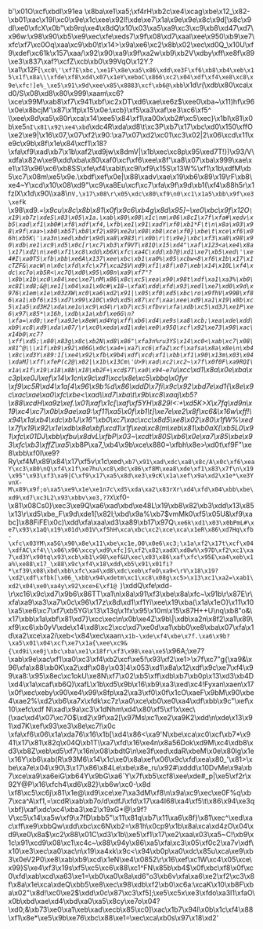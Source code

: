 b'\x01O\xcf\xbdl\x91ea \x8ba\xe1\xa5;\xf4rH\xb2c\xe4\xcag\xbe\x12_\x82-\xb01\xac\x19I\xc0\x9e\x1c\xee\x92l!\xde\xe7\x1a\x9e\x9e\x8c\x9d[\x8c\x9dI\xe0\xfcX\x0b"\xb9rq\xe4\x8dQ\x10\x03\xa5\xa9\xc3\xc9\xb8\xd47\xd7\x96w:\x98\x90\xb5\xe9\xec\xfe\xeds7\x9f\x08\xd7\xaaI\xee\x950\xb9\xe7\xfc\xf7\xc0Oq\xaa\xc9\xb0\t\x14>\x9a\xe6\xc2\x8b\x02\xec\xd0Q_\x10U\xf9\xdef\xc61k\x157\xaa/\x92\x90\xa9\x9f\xa2w\xb9\xb2V\xdby\xff\xe8f\x89\xe3\x837\xaf?\xcfZ\xcb\xb0\x99VqO\x12Y.?\xa1\x12F[`\xc0\'\xf7E\xbc,\xe1F\x8e\xa5\x86\xdd\xe3F\xf6\xb8\xb4\xeb\x15\x1f\x8a\\\xfde\xf8\xd4\x07\x1eY\xeboC\x866\xc2\x04\xdf\xf4\xe8\xc8\x9e\xfc!]e%_\xe5\x91\x9d\xee\x85\x8883\xcf\xb6@\xbb`\x1d\r(\xdb\x80\xca\xd0/S\x08\xd8\x80\x999\xaam\xc6?\xce\x99M\xab8\xf7\x941\xbf\xc2xDT\xd6\xae\xe6z$\xee0\xba~\x11)hf\x96\x0e\x8bcjM\'\x87\x1fp\x15\x0e:\xcb}\xf5\xa3\xaf\xe3\xc6\xf5^ \\\xee\x8d\xa5\x80r\xca\x14\xee5\x84\xf1\xa00x\xb2#\xc5\xec}\x1bI\x81\x0b\xe5`nI\x81\x92\xe4\xbd`\xdc4R\xda\xd8\t\xc3P\xb7\x17\xbc\xd0\x150\xffO\xe2\xe9|\x16\x07,\x07\xf2\x90:\xa7\x07\xd2\xc01\xc3\x02|2\x06\xcd\x11\xe9c\x9b\x8f\x1e\x84\xcf1\x18?\xfa\xf9\xad\xb7\x1b\xaf2\xd9jw\x8dmV|\x1b\xec\xc8p\x95\xed7T!})\x93/V\xdfa\x82w\xe9\xdd\xba\x80\xaf0\xcf\xf6\xee\x8f\'\xa8\x07\xba\x999\xae\xe1\x13\x96\xc6\xb8SS\xfe\xf4\xab\t\xc9I\xf9\x15S\x13W%\xf1\x1b\xdfM\xb5\xc7\x08m\xe5\x9e.\xbdf\xef\x0e|\x88\xadv\xae\x19\xb6\x89\x19\rF\xb8\xe4~Y\xcd\x10\x08\xd9"\xc9\xa8Eu\xcf\xc7\xfa\x9f\x9d\xb1(\xf4\x88h5r\x1fzlX\x1d\x90\\\xa8\n`V,\x17\x08\r\x05\xdc\x80\xf9\n0\xc1\x1a5\xbb\x9f\xe3\xef`k` `\x98\xd9.*=\x9cu\x8c\x8b\x81\x0f\x9c6\xb4g\x8d\x95]~\xe0\xbc\x9f\x12O`\x19\xb7z\xdeS\x83\x05\x1a.\xab\x80\x08\x1c\nm\x06\x8cI\x7f\xfa#\xedv\xb5\xad\xf1\xb0#\xf8\xdf\xf4,\xfb\xe1\x91\xadY\xf0\xb1*F\t\n\x8a\x03\x98\x9f\xaa>\xb0\xb5T\xb8\xf2\x89\xe2u\x08\xb8\xce\xf0}\xbe\t\xce\xf6\x06h\xb5K\'\xa3n\xed\xbdr\x9d\xa8\x983\r\x0b\r\t\x9e}\xbc\xf3\xa8\x98\x90\xdb\xe1\xc9\xd5\x0c[r\xc7\xb3\xf9VT\x81Q\x15\xd4"\xaf\x123<a\xe4\x8a\x17\xd2\n\xe0\xf1\xc8\xdd\xb6X\xfc\xa4C\xdd\xb7@\xd1\xe7\xb5\xed\'\xe4#I\xa0TS\xfb\xbb\xe6A\x137\xee\xbc\xb1\xa0%\x05\xcbw<8\xf6\x1b\x17\x1cTZF&\xacW\n\x0c\xfd\xfc\x7f\xca2$V\xd9\xf1\x8f\x07\xeb\x14\x10L\xf4\xdc\xc7o\xb5R<\xc7Q\xd0\x95\x08n\xa9\xf7"?\x8b\x1b\xc0\x84\xec\xe7\nM\x86\x8c\xc5\xea\x90\x98t\xdf\xa1\xa3%\xb0\xc8I\xd8;&@\xe1[\x04\xa1\x0c#\x18~\xfaX\xdd\xfd\x93\xedl\xe7\xd0\x9d\x976\x1em\x1e\x03zXW\xc0\xa6\xd2\x91|\x05\xf0\xd5\xbc\ro\x9fhV\x99B\xf86\xa1\xbf6\x15\xd7\x99\x10C\x9d\xd5\x87\xcf\xaa\xee\xd9\xa1\x19\x8b\xc5\x1a5\xd3H2\xda\xe1u\xc9\xd4\r\xb7\xc5\xfbvv\xfa\xdb\xc5\xd3J\xe1P\xe6\x97\x85*\x16h,\xdb\x1a\xbf\xe6G\n?\xfa=\xd0;\xef\xa9Je\x8eW\xd4Yq\xff\xb6\xd4\xe9s\xa8\xcb;\xea\xde\xdd\xb9\xc8\xd9\xda\x07/\r\xc0\xeda\xd1\xde\xe0\x95Q\xcf\x92\xe73\x98\xac\x14b0\xc7?\xff\xd5;\x80\x83g\x8c\xb2N\xd8\x86"\xfa3n%ru3YS\x14\xc0<\xab\xc7\x08\x81^@\\\x1f\xb9\x92\x06G\x0c\xa4+\xa7\xc6\xfaZ\xcf\xafsa\x8a\x8e\n\xb4\x8c\xd3Y\x89:1[\xe4\x92\xfb\x9b4\xdf\xcd\xf1\xbb\xf1\x90\x13m\x03\x04\xdaM]\xff\xfeP(c2@\x02|\x1b\x13Cm\'U>9\xad\xc2\xc2~\x7f\x0f0F\xa9RQI\x1a\x1f\x19\x18\x8b\x18\xb2F+\xcd$7T\xa0\x94~e7`u\xcc\xd1\x8a\x0e\xba\xc3p\xe0J\xef\x14\x1cn\x9c\xd1\xcc\x8e\xc5\xbbq\x0fyr \xf9\xc5R\xd4\x1a[4\x96\x9b%d\x86\xddD\x7fi\x9c\x92\xbd7e\xd1{\x8e\x9c\xac\xae\xa0\xfc\xbe<\xad\\\xd7\xba\t\x9b\xc8\xaaj\xb5?\x88\xcdH\xa9z\xef.\x01\xaf\x1c[\xaf\xf5YH\x829I<:+\xd5K>X\x7fq\xd9n\x19\xc4\xc7\x0b\x9ae\xa9:\xf11\xa5\x0f\xb1\t]\xe7e\xe2\x8f\xc6&\x16w\xff!\x94\x1a\xb4\xdc\xb1J\x16"\xb0\xc7\xac\xcc\x8d5\xe8\x02\x80\x1fW%\xed\x7f\x19\x92\x1e\xdb\x8a\xbf\xcd1\x1f\xea\xc8(m\xeb\x81\xb0aX(\xb5L0\x91\xfc\x01DJ\xbb\xfbu\x8dvL\xfbP\x03~\xcdt\x80S\xb6\x0e\xa7\x85\xbe\x93\xfc\xb3\xffZ\xa5*\xb8P\xa7_\xb4\x9b\xce\x880=\xfbh\x8e>\xd0t\xf9F"\xe8\xbb\xf0I\xe9?Ry\xf4M\x89\x84\x17\xf5v\x1c\xed`\xb7\x91\xad\xdc\xa8\x8c/A\x0c\xf6\xeaY\xc3\x80\nQ\xf4\x1f\xe7hu\xc8\x0c\x86\xf8M\xea8\xde\xf1\x83\x7f\n\x19\x95"\x93\xf3\xa9|C\xf9\x17\xa5\x8d\xe3\x9cK\x1a\xef\x9a\xd2\x1e*\xe3YvnX-M\x89\x9f;o\xa5\xe9\x1e\xe1n7c\xd5\xda\xa2\x83rXr\xd4\xfd\x04\xbb\xbe\xd9\xd7\xc3L2\x93\xbbv\xe3,?7X`\xf0-\x81\x08Cs0}\xec3\xe9Q\xa6\xad\xbd\xe48L\x19\xb8\x82\xb3\xdd\x13\x85\x13\r\xd5\xbe_F\x9d\xde1[\x82l;\xbd\x9a%\xb7$vmMk0\xf5\x05U&\xf9\xabc]\x88FiFE\x0c)\xdd\xfa\xaa\xd3\xa89\xb17\x97Q`\xe6k\xd1\x03\x0bPmL#\xe7\x93\x1aQ\x19\x01d\x01V\xf5hH\xca\xbc\xc2\xce\xca\x1eR\x86\xd7Hq\xfb-\xfc\x03YM\xa5G\x90\x8e\x11\xbe\xc1e,O0\x0e6\xc3;\x1a\xf2\x17t\xcf\x04\xdfAC\xf4\\\x06\x96\xccy\xd9\xfc]S\xf2\x82\xadX\xd8w%\x97D\xf2\xc1\xa7\xd3Y\x90tq\x93\xcb\xb1\x98\xef&U\xec\x03\x86\xaf\xfc\x95E\xa4\xeb\x1a%\xe88\x17_\x88\x9c\xf4\x18\xdd\xb5\x91\x01fi?*\xf39\x08\xbd\xbb\xfc\xa4\xd8\xdc\xeb\xfeO\xa9<\rV\x18\x19?\xd2\xdf\xfbk[\x06_\xbb\x94\xdetm\xc1\xc8\x08g\xc5>\x13\xc1\xa2=\xab1\xd2\x04\xe0\xa4y\x92\xce>E\xf1@ `)\xddQ\xfe\xdd-\r\xc16\x9c\xd7\x9b6\x86TT\xa1\n\x8a\x91\xf3\xbe\x8a\xfc~\x91b\r\x87E\r\xfa\xa9\xa3\xa7\x0c\x96\x17z\x8d\xd1\xf1Yi\xee\x19\xba(\x1a\x1eO}\x11\x10\xa5\xe6\xc7\xf7\xb5YG\x13\x13q\x1fx\x95\x10m\x15\x87H++U\nq\xb8"o&\x17\xbb\x1a\xbf\x81\xd7}\xcc\xec\n\x0b\xe4Z\x9b\\|\xdb\xa2n\x8f2\xa1\x89\xf9\xc6\xb0yV\xde\x14\xd8\xc2\xcc\xd7\xe0d\xa1\xbb0\xe8\xba\x07\xfa\x1d\xa2\xce\xa2i\xeb<\x84\xec\xaan`\x1b-\xde\xf4\xbe\x7f.\xa6\x9b?\xa5\x01\x04\xcf\xe7\x1a{\xee\xc9&{\xd9i\xe0j\xbc\xba\xe1\x18fr\xf3\x98\xea\xe5`\x96A;\xe7?\xab\x9e\xac\xf1\xa0\xc3\xf4\xb2\xcf\xe5!\x93\xf2\xe1>\x7f\xc7"g{\xa9&\x96\xfa\x88\xb0K\xa2\xdf\x08y\x03]4\x053\xd1\x8a\x12\xdf\x9c\xe7\xf4\x99\xa8:\x95\x8ec\xc1okU\xe8N\xf7\x02\xb5\xff\xdb\xb7\xb0p\x13\xd3\xb4D\xd4\x1a\xcaf\xb6Q)\xafL\x1b\xd5\x9b\x16\xb9\xa3\xed\xc4!Fyxan\xaen\x17\x0f\xec\xeby\x90\xe4\x99\x8fp\xa2\xa3\xf0\x0f\x1cO\xaeF\x9bM\x90\xbe4\xae2%\xd2\xb6\xa7x\xfdk\xc7z\xa0\xce\xb0\xe0\xa4\xdf\xbb\x9c"\xef\x10\xefc\xdf N\xad\x9a\xc3\x1dNhm\xd4\x80\xf5\xf1x\xec\\(\xac\xd4\x07\xc7O$\xd2\x9f\xa2[\x97Ms\xc1\xe2\xa9K2\xdd\n\xde\x13\x91\xd7K\xef\x93\xe3\x8e\xc7!\x0c \xfa\xf6\x06\x1a\xda76\x16\x1b[\xd4\x86<\xa9\'N\xbe\xca\xc0\xcf\xb7*\x941\x17\x81\x82q\x04Q\xb1T\\\xa7\xfd\x16\xe4n\x8a56Dok\xd9M\xc4\xdb8\xd3\xb8Z\xeb\xd5\xf7\x16n\x08\xbdtG\n\xe3f\xed\xdaR\xbeM\x0e\x80lg\x1e\x16Y\xb6\xab(R\x93M6\x14\x1c\xe0\x8a\xef\x06\x9c\xfd\xea\x80_\'\x81>\xbe\xa7e\x04\x90\\3\x17\x86\x84Le\xbe\x8e_ru\x92#\xddd\x10DvMe\x9a\xb7\xce\xa9\xa6eiG\xb64Y\x9bG\xa6`Y\x7f\xb5\xcf8\xee\xde#_p|\xe5\xf2r\x92Y@P\x16\xfch4\xd6\x82}\xb6w\xc0-\x8d \xf8\xc5\xc6j\x81\x1e@\xd9\xce\xe7\xa3dM\xf8\n\x9a\xc9\xec\xe0F%q\xb7\xca^A\xf1,=\xcdR\xab\xb7o/d\xdfJ\xfd\x17\xa4I68\xa4\xf5\t\x86\x94\xe3q\xbf)\xaf\xdc\xc4\xba3\xe2\x19xG*@\x9f?V\xc5\x14\xa5w\xf9\x7fD\xbb5"\x11\x81q\xb7\x11\xa6\x8f}\x81\xec^\xed\xac\xff\xe9\xbbQw\xdd\xbc\xc6N\xb2=\x81h\x0cp9\x1b\x8a\xca\xd4zO\x04\xd9\xe0\x8a$\xc2\x88\x01C\xd3\x1b\\\xe5\xf1\x17\xe2\xaa\x03\xa5~C!\xb9\x1c\x91\xcd9\x08\xc1\xc4c~\x88\x94y\x86\xa5\xfa\xc3\x05\xf0c2\xa7v\xdf\x10\xe3\xec\xa0\xac\n\x19\xa4xk\x9c<\x94\xb0p\xa0\xdc\x85u\xca\xe9\xb3\x0eV2P0\xe8\xab\xb9\xcd\x1eN\xe4\x0852\r\x16\xef\xc1W\xc4\x05\xce\x99}S\xe4\xf3\x19s\xf5\xc5\xc6\x88\xc1^FN\x85b\xb4$\x0f\xbc\xf8\x0f\xc0\xfd\xab\xcd\xa63\xe1=\xb0\xa0\x8a\xd6"o3\xb6v\xfa\xa6\xe2\xf2\xc3\x8f\x8a\x1e\xca\xdeQ\xbb5\xe8\xec\x98\xdb\xf2\xb0\xc6a:\xcaK\x10\xb8F\xba\x02"\x8d!\xc0\xe2$\xdd\x0c\x87\xc3\xf5];\xe5\xc5x\xe3\xfdo\xa3l1\xfaO\x0b\xbd\xae\xd4\xbd\xa0\xa5\x8cy\xe7o\x04?\xd0;&\xb73\xe0\xa1\xeb\xad\xecb\x85\xc0]\xac\x1b7\x94l\x0b\x1c\xf4\x88\xf1\x8e*\xe5\x9b\xe76\xbc\x88\xe1=\xec\xca\xb0s\x97\x18\xd2'
